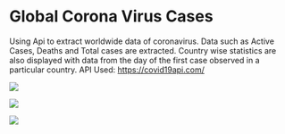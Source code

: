 # Global Corona Virus Cases

Using Api to extract worldwide data of coronavirus. Data such as Active Cases, Deaths and Total cases are extracted. Country wise statistics are also displayed with data from the 
day of the first case observed in a particular country. 
API Used: https://covid19api.com/



![](https://user-images.githubusercontent.com/69712646/95659445-bbb4d380-0b3e-11eb-85dc-c0073c6dfe6a.jpeg)


![](https://user-images.githubusercontent.com/69712646/95659448-bfe0f100-0b3e-11eb-8ed1-ed3ef5a4e3d2.jpeg)


![](https://user-images.githubusercontent.com/69712646/95659451-c66f6880-0b3e-11eb-81d1-3656fe7ef01f.jpeg)
